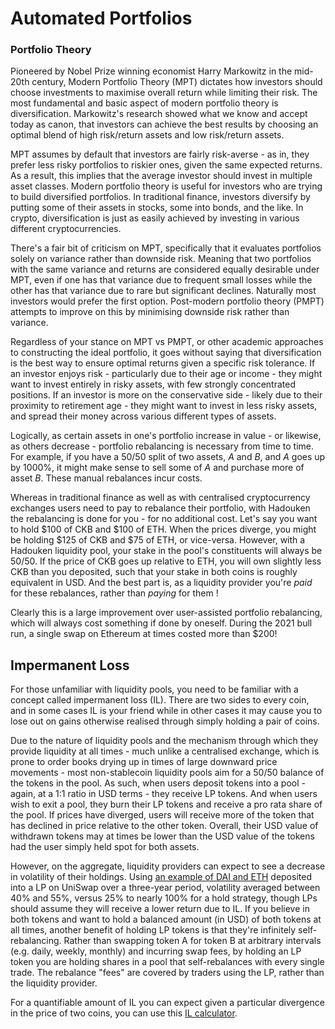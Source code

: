 # Automated Portfolios

### **Portfolio Theory**

Pioneered by Nobel Prize winning economist Harry Markowitz in the mid-20th century, Modern Portfolio Theory (MPT) dictates how investors should choose investments to maximise overall return while limiting their risk. The most fundamental and basic aspect of modern portfolio theory is diversification. Markowitz's research showed what we know and accept today as canon, that investors can achieve the best results by choosing an optimal blend of high risk/return assets and low risk/return assets.

MPT assumes by default that investors are fairly risk-averse - as in, they prefer less risky portfolios to riskier ones, given the same expected returns. As a result, this implies that the average investor should invest in multiple asset classes. Modern portfolio theory is useful for investors who are trying to build diversified portfolios. In traditional finance, investors diversify by putting some of their assets in stocks, some into bonds, and the like. In crypto, diversification is just as easily achieved by investing in various different cryptocurrencies.

There's a fair bit of criticism on MPT, specifically that it evaluates portfolios solely on variance rather than downside risk. Meaning that two portfolios with the same variance and returns are considered equally desirable under MPT, even if one has that variance due to frequent small losses while the other has that variance due to rare but significant declines. Naturally most investors would prefer the first option. Post-modern portfolio theory (PMPT) attempts to improve on this by minimising downside risk rather than variance.

Regardless of your stance on MPT vs PMPT, or other academic approaches to constructing the ideal portfolio, it goes without saying that diversification is the best way to ensure optimal returns given a specific risk tolerance. If an investor enjoys risk - particularly due to their age or income - they might want to invest entirely in risky assets, with few strongly concentrated positions. If an investor is more on the conservative side - likely due to their proximity to retirement age - they might want to invest in less risky assets, and spread their money across various different types of assets.

Logically, as certain assets in one's portfolio increase in value - or likewise, as others decrease - portfolio rebalancing is necessary from time to time. For example, if you have a 50/50 split of two assets, _A_ and _B_, and _A_ goes up by 1000%, it might make sense to sell some of _A_ and purchase more of asset _B_. These manual rebalances incur costs.

Whereas in traditional finance as well as with centralised cryptocurrency exchanges users need to pay to rebalance their portfolio, with Hadouken the rebalancing is done for you - for no additional cost. Let's say you want to hold $100 of CKB and $100 of ETH. When the prices diverge, you might be holding $125 of CKB and $75 of ETH, or vice-versa. However, with a Hadouken liquidity pool, your stake in the pool's constituents will always be 50/50. If the price of CKB goes up relative to ETH, you will own slightly less CKB than you deposited, such that your stake in both coins is roughly equivalent in USD. And the best part is, as a liquidity provider you're _paid_ for these rebalances, rather than _paying_ for them !

Clearly this is a large improvement over user-assisted portfolio rebalancing, which will always cost something if done by oneself. During the 2021 bull run, a single swap on Ethereum at times costed more than $200!

## Impermanent Loss

For those unfamiliar with liquidity pools, you need to be familiar with a concept called impermanent loss (IL). There are two sides to every coin, and in some cases IL is your friend while in other cases it may cause you to lose out on gains otherwise realised through simply holding a pair of coins.

Due to the nature of liquidity pools and the mechanism through which they provide liquidity at all times - much unlike a centralised exchange, which is prone to order books drying up in times of large downward price movements - most non-stablecoin liquidity pools aim for a 50/50 balance of the tokens in the pool. As such, when users deposit tokens into a pool - again, at a 1:1 ratio in USD terms - they receive LP tokens. And when users wish to exit a pool, they burn their LP tokens and receive a pro rata share of the pool. If prices have diverged, users will receive more of the token that has declined in price relative to the other token. Overall, their USD value of withdrawn tokens may at times be lower than the USD value of the tokens had the user simply held spot for both assets.

However, on the aggregate, liquidity providers can expect to see a decrease in volatility of their holdings. Using [an example of DAI and ETH](https://twitter.com/guil\_lambert/status/1412608674380632067) deposited into a LP on UniSwap over a three-year period, volatility averaged between 40% and 55%, versus 25% to nearly 100% for a hold strategy, though LPs should assume they will receive a lower return due to IL. If you believe in both tokens and want to hold a balanced amount (in USD) of both tokens at all times, another benefit of holding LP tokens is that they're infinitely self-rebalancing. Rather than swapping token A for token B at arbitrary intervals (e.g. daily, weekly, monthly) and incurring swap fees, by holding an LP token you are holding shares in a pool that self-rebalances with every single trade. The rebalance "fees" are covered by traders using the LP, rather than the liquidity provider.

For a quantifiable amount of IL you can expect given a particular divergence in the price of two coins, you can use this [IL calculator](https://dailydefi.org/tools/impermanent-loss-calculator/).
